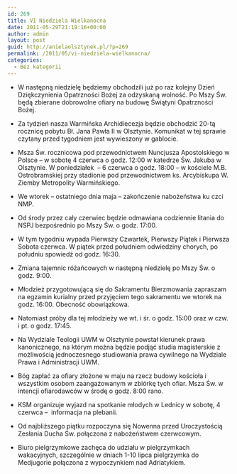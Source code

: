 ```yaml
---
id: 269
title: VI Niedziela Wielkanocna
date: 2011-05-29T21:19:16+00:00
author: admin
layout: post
guid: http://anielaolsztynek.pl/?p=269
permalink: /2011/05/vi-niedziela-wielkanocna/
categories:
  - Bez kategorii
---
```

  * <div id="_mcePaste">
      W następną niedzielę będziemy obchodzili już po raz kolejny Dzień Dziękczynienia Opatrzności Bożej za odzyskaną wolność. Po Mszy Św. będą zbierane dobrowolne ofiary na budowę Świątyni Opatrzności Bożej.
    </div>

  * Za tydzień nasza Warmińska Archidiecezja będzie obchodzić 20-tą rocznicę pobytu Bł. Jana Pawła II w Olsztynie. Komunikat w tej sprawie czytany przed tygodniem jest wywieszony w gablocie.
  * Msza Św. rocznicowa pod przewodnictwem Nuncjusza Apostolskiego w Polsce – w sobotę 4 czerwca o godz. 12:00 w katedrze Św. Jakuba w Olsztynie. W poniedziałek  – 6 czerwca o godz. 18:00 &#8211; w kościele M.B. Ostrobramskiej przy stadionie pod przewodnictwem ks. Arcybiskupa W. Ziemby Metropolity Warmińskiego.
  * We wtorek &#8211; ostatniego dnia maja &#8211; zakończenie nabożeństwa ku czci NMP.
  * Od środy przez cały czerwiec będzie odmawiana codziennie litania do NSPJ bezpośrednio po Mszy Św. o godz. 17:00.
  * W tym tygodniu wypada Pierwszy Czwartek, Pierwszy Piątek i Pierwsza Sobota czerwca. W piątek przed południem odwiedziny chorych, po południu spowiedź od godz. 16:30.
  * Zmiana tajemnic różańcowych w następną niedzielę po Mszy Św. o godz. 9:00.
  * Młodzież przygotowującą się do Sakramentu Bierzmowania zapraszam na egzamin kurialny przed przyjęciem tego sakramentu we wtorek na godz. 16:00. Obecność obowiązkowa.
  * Natomiast próby dla tej młodzieży we wt. i śr. o godz. 15:00 oraz w czw. i pt. o godz. 17:45.
  * Na Wydziale Teologii UWM w Olsztynie powstał kierunek prawa kanonicznego, na którym można będzie podjąć studia magisterskie z możliwością jednoczesnego studiowania prawa cywilnego na Wydziale Prawa i Administracji UWM.
  * Bóg zapłać za ofiary złożone w maju na rzecz budowy kościoła i wszystkim osobom zaangażowanym w zbiórkę tych ofiar. Msza Św. w intencji ofiarodawców w środę o godz. 8:00 rano.
  * KSM organizuje wyjazd na spotkanie młodych w Lednicy w sobotę, 4 czerwca –  informacja na plebanii.
  * Od najbliższego piątku rozpoczyna się Nowenna przed Uroczystością Zesłania Ducha Św. połączona z nabożeństwem czerwcowym.
  * Biuro pielgrzymkowe zachęca do udziału w pielgrzymkach wakacyjnych, szczególnie w dniach 1-10 lipca pielgrzymka do Medjugorie połączona z wypoczynkiem nad Adriatykiem.